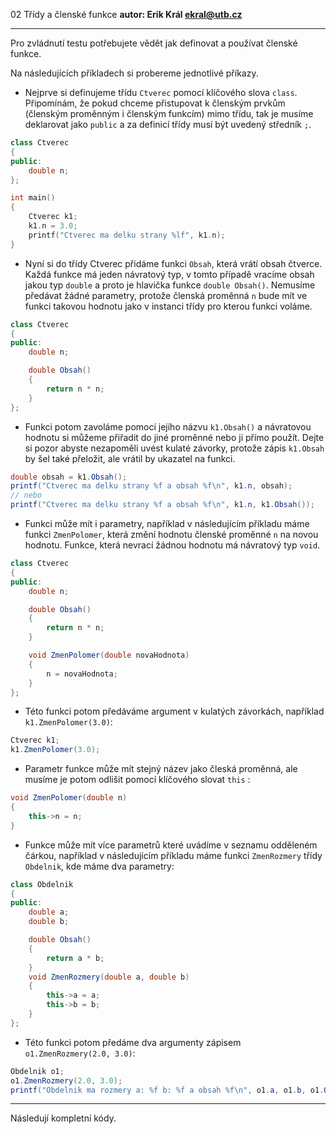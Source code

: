 02 Třídy a členské funkce
**autor: Erik Král ekral@utb.cz**

---
Pro zvládnutí testu potřebujete vědět jak definovat a používat členské funkce. 

Na následujících příkladech si probereme jednotlivé příkazy. 

*  Nejprve si definujeme třídu `Ctverec` pomocí klíčového slova `class`. Připomínám, že pokud chceme přistupovat k členským prvkům (členským proměnným i členským funkcím) mimo třídu, tak je musíme deklarovat jako `public` a za definicí třídy musí být uvedený středník `;`.
```c++
class Ctverec
{
public:
	double n;
};

int main()
{
	Ctverec k1;
	k1.n = 3.0;
	printf("Ctverec ma delku strany %lf", k1.n);
}
```
* Nyní si do třídy Ctverec přidáme funkci `Obsah`, která vrátí obsah čtverce. Každá funkce má jeden návratový typ, v tomto případě vracíme obsah jakou typ `double` a proto je hlavička funkce `double Obsah()`. Nemusíme předávat žádné parametry, protože členská proměnná `n` bude mít ve funkci takovou hodnotu jako v instanci třídy pro kterou funkci voláme.
```cs 
class Ctverec
{
public:
	double n;

	double Obsah()
	{
		return n * n;
	}
};
```
* Funkci potom zavoláme pomocí jejího názvu `k1.Obsah()` a návratovou hodnotu si můžeme přiřadit do jiné proměnné nebo ji přímo použít. Dejte si pozor abyste nezapoměli uvést kulaté závorky, protože zápis `k1.Obsah` by šel také přeložit, ale vrátil by ukazatel na funkci.
```cs 
double obsah = k1.Obsah();
printf("Ctverec ma delku strany %f a obsah %f\n", k1.n, obsah);
// nebo
printf("Ctverec ma delku strany %f a obsah %f\n", k1.n, k1.Obsah());
```
* Funkci může mít i parametry, například v následujícím příkladu máme funkci `ZmenPolomer`, která změní hodnotu členské proměnné `n` na novou hodnotu. Funkce, která nevrací žádnou hodnotu má návratový typ `void`.

```cs 
class Ctverec
{
public:
	double n;

	double Obsah()
	{
		return n * n;
	}

	void ZmenPolomer(double novaHodnota)
	{
		n = novaHodnota;
	}
};
```
* Této funkci potom předáváme argument v kulatých závorkách, například `k1.ZmenPolomer(3.0)`:

```cs 
Ctverec k1;
k1.ZmenPolomer(3.0);
```
* Parametr funkce může mít stejný název jako čleská proměnná, ale musíme je potom odlišit pomocí klíčového slovat `this` :

```cs 
void ZmenPolomer(double n)
{
	this->n = n;
}
```
* Funkce může mít více parametrů které uvádíme v seznamu odděleném čárkou, například v následujícím příkladu máme funkci `ZmenRozmery` třídy `Obdelnik`, kde máme dva parametry:

```cs 
class Obdelnik
{
public:
	double a;
	double b;

	double Obsah()
	{
		return a * b;
	}
	void ZmenRozmery(double a, double b)
	{
		this->a = a;
		this->b = b;
	}
};
```
* Této funkci potom předáme dva argumenty zápisem `o1.ZmenRozmery(2.0, 3.0)`:

```cs 
Obdelnik o1;
o1.ZmenRozmery(2.0, 3.0);
printf("Obdelnik ma rozmery a: %f b: %f a obsah %f\n", o1.a, o1.b, o1.Obsah());
```
---
Následují kompletní kódy.